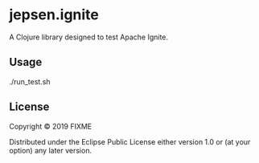 # jepsen.ignite

A Clojure library designed to test Apache Ignite.

## Usage

./run_test.sh

## License

Copyright © 2019 FIXME

Distributed under the Eclipse Public License either version 1.0 or (at
your option) any later version.
